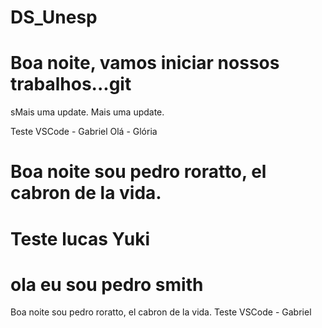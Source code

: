 # DS_Unesp

Boa noite, vamos iniciar nossos trabalhos...git 
=======
sMais uma update.
Mais uma update.

Teste VSCode - Gabriel
Olá - Glória


Boa noite sou pedro roratto, el cabron de la vida.
=======
Teste lucas Yuki
=======
ola eu sou pedro smith
=======

Boa noite sou pedro roratto, el cabron de la vida.
Teste VSCode - Gabriel

